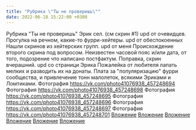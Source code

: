 ```yaml
---
title: "Рубрика \"Ты не проверишь\""
date: 2022-06-18 15:22:00 +0300
---
```


Рубрика "Ты не проверишь"
Эрик сел. (см скрин #1)
upd от очевидцев.
Прогулка на речном, какие-то фурри-хейтеры.
upd от обеспокоенных
Нашли скринов из хейтерских групп.
upd от меня
Происхождение второго скрина под вопросом. Неизвестен часовой пояс и/или дата, от того, подозрение что написано постфактум.
Поправка, скрин вчерашний.
upd со страници Эрика
Пожалейка от любителя лапать мелких и разводить их на донаты.
Плата за "популяризацию" фурри сообщества, и привлечение тонн малолеток, всякими Эриками и Ломтиками.
Фотография
<a class="vk-attach" href="https://vk.com/photo41076938_457248694">https://vk.com/photo41076938_457248694</a>
Фотография
<a class="vk-attach" href="https://vk.com/photo41076938_457248698">https://vk.com/photo41076938_457248698</a>
Фотография
<a class="vk-attach" href="https://vk.com/photo41076938_457248695">https://vk.com/photo41076938_457248695</a>
Фотография
<a class="vk-attach" href="https://vk.com/photo41076938_457248696">https://vk.com/photo41076938_457248696</a>
Фотография
<a class="vk-attach" href="https://vk.com/photo41076938_457248697">https://vk.com/photo41076938_457248697</a>
Фотография
<a class="vk-attach" href="https://vk.com/photo41076938_457248701">https://vk.com/photo41076938_457248701</a>
<a class="vk-attach" href="https://vk.com/photo41076938_457248694">Вложение</a>
<a class="vk-attach" href="https://vk.com/photo41076938_457248698">Вложение</a>
<a class="vk-attach" href="https://vk.com/photo41076938_457248695">Вложение</a>
<a class="vk-attach" href="https://vk.com/photo41076938_457248696">Вложение</a>
<a class="vk-attach" href="https://vk.com/photo41076938_457248697">Вложение</a>
<a class="vk-attach" href="https://vk.com/photo41076938_457248701">Вложение</a>
